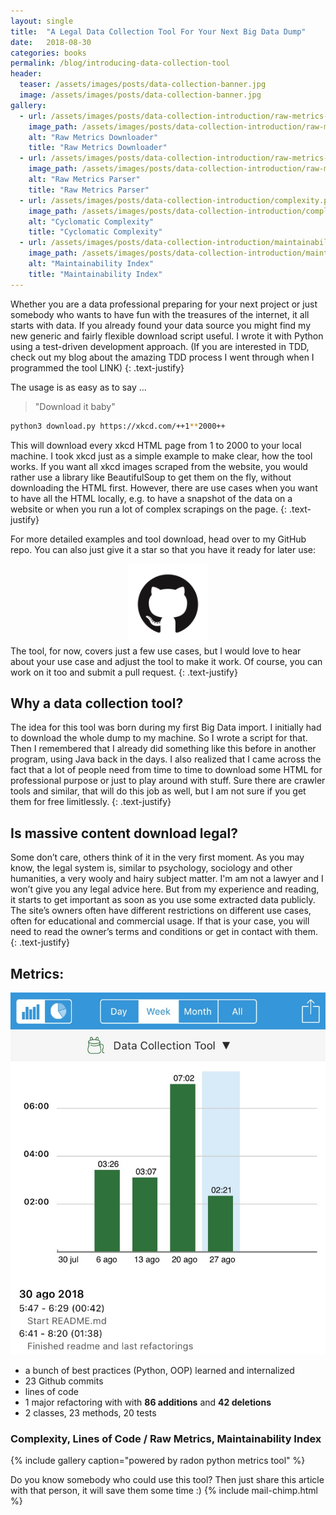 ```yaml
---
layout: single
title:  "A Legal Data Collection Tool For Your Next Big Data Dump"
date:   2018-08-30
categories: books
permalink: /blog/introducing-data-collection-tool
header:
  teaser: /assets/images/posts/data-collection-banner.jpg
  image: /assets/images/posts/data-collection-banner.jpg
gallery:
  - url: /assets/images/posts/data-collection-introduction/raw-metrics-downloader.png
    image_path: /assets/images/posts/data-collection-introduction/raw-metrics-downloader.png
    alt: "Raw Metrics Downloader"
    title: "Raw Metrics Downloader"
  - url: /assets/images/posts/data-collection-introduction/raw-metrics-parser.png
    image_path: /assets/images/posts/data-collection-introduction/raw-metrics-parser.png
    alt: "Raw Metrics Parser"
    title: "Raw Metrics Parser"
  - url: /assets/images/posts/data-collection-introduction/complexity.png
    image_path: /assets/images/posts/data-collection-introduction/complexity.png
    alt: "Cyclomatic Complexity"
    title: "Cyclomatic Complexity"
  - url: /assets/images/posts/data-collection-introduction/maintainability.png
    image_path: /assets/images/posts/data-collection-introduction/maintainability.png
    alt: "Maintainability Index"
    title: "Maintainability Index"
---
```


Whether you are a data professional preparing for your next project or just somebody who wants to have fun with the treasures of the internet, it all starts with data. 
If you already found your data source you might find my new generic and fairly flexible download script useful. I wrote it with Python using a test-driven development approach. 
(If you are interested in TDD, check out my blog about the amazing TDD process I went through when I programmed the tool LINK)
{: .text-justify}

The usage is as easy as to say ...

>"Download it baby"

```bash
python3 download.py https://xkcd.com/++1**2000++
```
This will download every xkcd HTML page from 1 to 2000 to your local machine.
I took xkcd just as a simple example to make clear, how the tool works. If you want all xkcd images scraped from the website, 
you would rather use a library like BeautifulSoup to get them on the fly, without downloading the HTML first. 
However, there are use cases when you want to have all the HTML locally, e.g. to have a snapshot of the data on a website or when you run a lot of complex scrapings on the page.
{: .text-justify}

For more detailed examples and tool download, head over to my GitHub repo. You can also just give it a star so that you have it ready for later use:
<div style="display: block; text-align: center;">
    <a href="https://github.com/RichStone/data-collection-download-tool" target="_blank">
        <img src="/assets/images/logos/GitHub-Mark.png" width="128">
    </a>
</div>
The tool, for now, covers just a few use cases, but I would love to hear about your use case and adjust the tool to make it work. Of course, you can work on it too and submit a pull request.
{: .text-justify}

## Why a data collection tool?
The idea for this tool was born during my first Big Data import. I initially had to download the whole dump to my machine. 
So I wrote a script for that. Then I remembered that I already did something like this before in another program, using Java back in the days. 
I also realized that I came across the fact that a lot of people need from time to time to download some HTML for professional purpose or just to play around with stuff.
Sure there are crawler tools and similar, that will do this job as well, but I am not sure if you get them for free limitlessly.
{: .text-justify}

## Is massive content download legal?
Some don’t care, others think of it in the very first moment. As you may know, the legal system is, similar to psychology, 
sociology and other humanities, a very wooly and hairy subject matter. I'm am not a lawyer and I won’t give you any legal advice here. 
But from my experience and reading, it starts to get important as soon as you use some extracted data publicly. 
The site’s owners often have different restrictions on different use cases, often for educational and commercial usage. 
If that is your case, you will need to read the owner’s terms and conditions or get in contact with them.
{: .text-justify}

## Metrics: 
<img src="/assets/images/posts/data-collection-introduction/time-spent.jpg" />

- a bunch of best practices (Python, OOP) learned and internalized
- 23 Github commits
- lines of code
- 1 major refactoring with with **86 additions** and **42 deletions**
- 2 classes, 23 methods, 20 tests

### Complexity, Lines of Code / Raw Metrics, Maintainability Index
{% include gallery caption="powered by radon python metrics tool" %}


Do you know somebody who could use this tool? Then just share this article with that person, it will save them some time :)
{% include mail-chimp.html %}